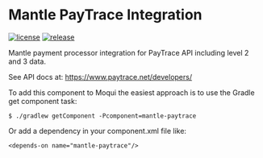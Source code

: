 # Mantle PayTrace Integration

[![license](http://img.shields.io/badge/license-CC0%201.0%20Universal-blue.svg)](https://github.com/moqui/mantle-paytrace/blob/master/LICENSE.md)
[![release](http://img.shields.io/github/release/moqui/mantle-paytrace.svg)](https://github.com/moqui/mantle-paytrace/releases)

Mantle payment processor integration for PayTrace API including level 2 and 3 data.

See API docs at: https://www.paytrace.net/developers/ 

To add this component to Moqui the easiest approach is to use the Gradle get component task:

    $ ./gradlew getComponent -Pcomponent=mantle-paytrace

Or add a dependency in your component.xml file like:

    <depends-on name="mantle-paytrace"/>


